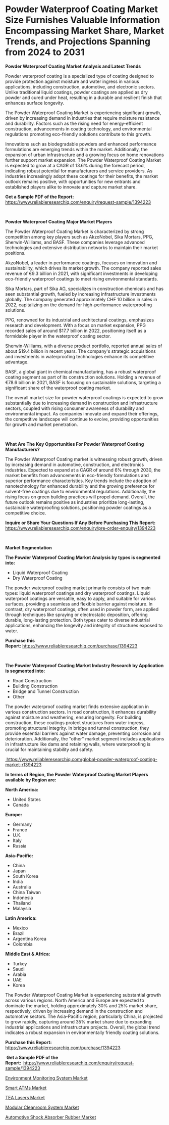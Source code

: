 <p><h1>Powder Waterproof Coating Market Size Furnishes Valuable Information Encompassing Market Share, Market Trends, and Projections Spanning from 2024 to 2031</h1></p><p><strong>Powder Waterproof Coating Market Analysis and Latest Trends</strong></p>
<p><p>Powder waterproof coating is a specialized type of coating designed to provide protection against moisture and water ingress in various applications, including construction, automotive, and electronic sectors. Unlike traditional liquid coatings, powder coatings are applied as dry powder and cured under heat, resulting in a durable and resilient finish that enhances surface longevity. </p><p>The Powder Waterproof Coating Market is experiencing significant growth, driven by increasing demand in industries that require moisture resistance and durability. Factors such as the rising need for energy-efficient construction, advancements in coating technology, and environmental regulations promoting eco-friendly solutions contribute to this growth. </p><p>Innovations such as biodegradable powders and enhanced performance formulations are emerging trends within the market. Additionally, the expansion of urban infrastructure and a growing focus on home renovations further support market expansion. The Powder Waterproof Coating Market is expected to grow at a CAGR of 13.6% during the forecast period, indicating robust potential for manufacturers and service providers. As industries increasingly adopt these coatings for their benefits, the market outlook remains positive, with opportunities for new entrants and established players alike to innovate and capture market share.</p></p>
<p><strong>Get a Sample PDF of the Report:&nbsp;</strong> <a href="https://www.reliableresearchiq.com/enquiry/request-sample/1394223?utm_campaign=1144&utm_medium=2&utm_source=Github&utm_content=ia&utm_term=05122024&utm_id=powder-waterproof-coating">https://www.reliableresearchiq.com/enquiry/request-sample/1394223</a></p>
<p>&nbsp;</p>
<p><strong>Powder Waterproof Coating Major Market Players</strong></p>
<p><p>The Powder Waterproof Coating Market is characterized by strong competition among key players such as AkzoNobel, Sika Mortars, PPG, Sherwin-Williams, and BASF. These companies leverage advanced technologies and extensive distribution networks to maintain their market positions.</p><p>AkzoNobel, a leader in performance coatings, focuses on innovation and sustainability, which drives its market growth. The company reported sales revenue of €9.3 billion in 2021, with significant investments in developing eco-friendly waterproof coatings to meet rising environmental standards.</p><p>Sika Mortars, part of Sika AG, specializes in construction chemicals and has seen substantial growth, fueled by increasing infrastructure investments globally. The company generated approximately CHF 10 billion in sales in 2022, capitalizing on the demand for high-performance waterproofing solutions.</p><p>PPG, renowned for its industrial and architectural coatings, emphasizes research and development. With a focus on market expansion, PPG recorded sales of around $17.7 billion in 2022, positioning itself as a formidable player in the waterproof coating sector.</p><p>Sherwin-Williams, with a diverse product portfolio, reported annual sales of about $19.4 billion in recent years. The company's strategic acquisitions and investments in waterproofing technologies enhance its competitive advantage.</p><p>BASF, a global giant in chemical manufacturing, has a robust waterproof coating segment as part of its construction solutions. Holding a revenue of €78.6 billion in 2021, BASF is focusing on sustainable solutions, targeting a significant share of the waterproof coating market.</p><p>The overall market size for powder waterproof coatings is expected to grow substantially due to increasing demand in construction and infrastructure sectors, coupled with rising consumer awareness of durability and environmental impact. As companies innovate and expand their offerings, the competitive landscape will continue to evolve, providing opportunities for growth and market penetration.</p></p>
<p>&nbsp;</p>
<p><strong>What Are The Key Opportunities For Powder Waterproof Coating Manufacturers?</strong></p>
<p><p>The Powder Waterproof Coating market is witnessing robust growth, driven by increasing demand in automotive, construction, and electronics industries. Expected to expand at a CAGR of around 6% through 2030, the market benefits from advancements in eco-friendly formulations and superior performance characteristics. Key trends include the adoption of nanotechnology for enhanced durability and the growing preference for solvent-free coatings due to environmental regulations. Additionally, the rising focus on green building practices will propel demand. Overall, the future outlook remains positive as industries prioritize long-lasting, sustainable waterproofing solutions, positioning powder coatings as a competitive choice.</p></p>
<p><strong>Inquire or Share Your Questions If Any Before Purchasing This Report:</strong> <a href="https://www.reliableresearchiq.com/enquiry/pre-order-enquiry/1394223?utm_campaign=1144&utm_medium=2&utm_source=Github&utm_content=ia&utm_term=05122024&utm_id=powder-waterproof-coating">https://www.reliableresearchiq.com/enquiry/pre-order-enquiry/1394223</a></p>
<p>&nbsp;</p>
<p><strong>Market Segmentation</strong></p>
<p><strong>The Powder Waterproof Coating Market Analysis by types is segmented into:</strong></p>
<p><ul><li>Liquid Waterproof Coating</li><li>Dry Waterproof Coating</li></ul></p>
<p><p>The powder waterproof coating market primarily consists of two main types: liquid waterproof coatings and dry waterproof coatings. Liquid waterproof coatings are versatile, easy to apply, and suitable for various surfaces, providing a seamless and flexible barrier against moisture. In contrast, dry waterproof coatings, often used in powder form, are applied through techniques like spraying or electrostatic deposition, offering durable, long-lasting protection. Both types cater to diverse industrial applications, enhancing the longevity and integrity of structures exposed to water.</p></p>
<p><strong>Purchase this Report:&nbsp;</strong><a href="https://www.reliableresearchiq.com/purchase/1394223?utm_campaign=1144&utm_medium=2&utm_source=Github&utm_content=ia&utm_term=05122024&utm_id=powder-waterproof-coating">https://www.reliableresearchiq.com/purchase/1394223</a></p>
<p>&nbsp;</p>
<p><strong>The Powder Waterproof Coating Market Industry Research by Application is segmented into:</strong></p>
<p><ul><li>Road Construction</li><li>Building Construction</li><li>Bridge and Tunnel Construction</li><li>Other</li></ul></p>
<p><p>The powder waterproof coating market finds extensive application in various construction sectors. In road construction, it enhances durability against moisture and weathering, ensuring longevity. For building construction, these coatings protect structures from water ingress, promoting structural integrity. In bridge and tunnel construction, they provide essential barriers against water damage, preventing corrosion and deterioration. Additionally, the "other" market segment includes applications in infrastructure like dams and retaining walls, where waterproofing is crucial for maintaining stability and safety.</p></p>
<p><a href="https://www.reliableresearchiq.com/global-powder-waterproof-coating-market-r1394223?utm_campaign=1144&utm_medium=2&utm_source=Github&utm_content=ia&utm_term=05122024&utm_id=powder-waterproof-coating">&nbsp;https://www.reliableresearchiq.com/global-powder-waterproof-coating-market-r1394223</a></p>
<p><strong>In terms of Region, the Powder Waterproof Coating Market Players available by Region are:</strong></p>
<p>
    <p> <strong> North America: </strong>
        <ul>
            <li>United States</li>
            <li>Canada</li>
        </ul>
        </p> 
    <p> <strong> Europe: </strong>
        <ul>
            <li>Germany</li>
            <li>France</li>
            <li>U.K.</li>
            <li>Italy</li>
            <li>Russia</li>
        </ul>
        </p> 
    <p> <strong> Asia-Pacific: </strong>
        <ul>
            <li>China</li>
            <li>Japan</li>
            <li>South Korea</li>
            <li>India</li>
            <li>Australia</li>
            <li>China Taiwan</li>
            <li>Indonesia</li>
            <li>Thailand</li>
            <li>Malaysia</li>
        </ul>
        </p> 
    <p> <strong> Latin America: </strong>
        <ul>
            <li>Mexico</li>
            <li>Brazil</li>
            <li>Argentina Korea</li>
            <li>Colombia</li>
        </ul>
        </p> 
    <p> <strong> Middle East & Africa: </strong>
        <ul>
            <li>Turkey</li>
            <li>Saudi</li>
            <li>Arabia</li>
            <li>UAE</li>
            <li>Korea</li>
        </ul>
    </p>
    </p>
<p><p>The Powder Waterproof Coating Market is experiencing substantial growth across various regions. North America and Europe are expected to dominate the market, holding approximately 30% and 25% market share, respectively, driven by increasing demand in the construction and automotive sectors. The Asia-Pacific region, particularly China, is projected to grow rapidly, capturing around 35% market share due to expanding industrial applications and infrastructure projects. Overall, the global trend indicates a robust expansion in environmentally friendly coating solutions.</p></p>
<p><strong>Purchase this Report: </strong><a href="https://www.reliableresearchiq.com/purchase/1394223?utm_campaign=1144&utm_medium=2&utm_source=Github&utm_content=ia&utm_term=05122024&utm_id=powder-waterproof-coating">https://www.reliableresearchiq.com/purchase/1394223</a></p>
<p>&nbsp;<strong>Get a Sample PDF of the Report:&nbsp;&nbsp;</strong><a href="https://www.reliableresearchiq.com/enquiry/request-sample/1394223?utm_campaign=1144&utm_medium=2&utm_source=Github&utm_content=ia&utm_term=05122024&utm_id=powder-waterproof-coating">https://www.reliableresearchiq.com/enquiry/request-sample/1394223</a></p>
<p><strong></strong></p>
<p><p><a href="https://www.linkedin.com/pulse/in-depth-review-environment-monitoring-system-market-2myrf?utm_campaign=1144&utm_medium=2&utm_source=Github&utm_content=ia&utm_term=05122024&utm_id=powder-waterproof-coating">Environment Monitoring System Market</a></p><p><a href="https://issuu.com/reportprime-2/docs/smart-atms-market-size-2030.pptx?utm_campaign=1144&utm_medium=2&utm_source=Github&utm_content=ia&utm_term=05122024&utm_id=powder-waterproof-coating">Smart ATMs Market</a></p><p><a href="https://issuu.com/reportprime-2/docs/tea-lasers-market-size-2030.pptx?utm_campaign=1144&utm_medium=2&utm_source=Github&utm_content=ia&utm_term=05122024&utm_id=powder-waterproof-coating">TEA Lasers Market</a></p><p><a href="https://www.linkedin.com/pulse/modular-cleanroom-system-market-growth-study-highlights-gebqf?utm_campaign=1144&utm_medium=2&utm_source=Github&utm_content=ia&utm_term=05122024&utm_id=powder-waterproof-coating">Modular Cleanroom System Market</a></p><p><a href="https://github.com/arvelm4nthig/Market-Research-Report-List-1/blob/main/automotive-shock-absorber-rubber-market.md?utm_campaign=1144&utm_medium=2&utm_source=Github&utm_content=ia&utm_term=05122024&utm_id=powder-waterproof-coating">Automotive Shock Absorber Rubber Market</a></p></p>